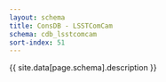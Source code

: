 ```yaml
---
layout: schema
title: ConsDB - LSSTComCam
schema: cdb_lsstcomcam
sort-index: 51
---
```

{{ site.data[page.schema].description }}
